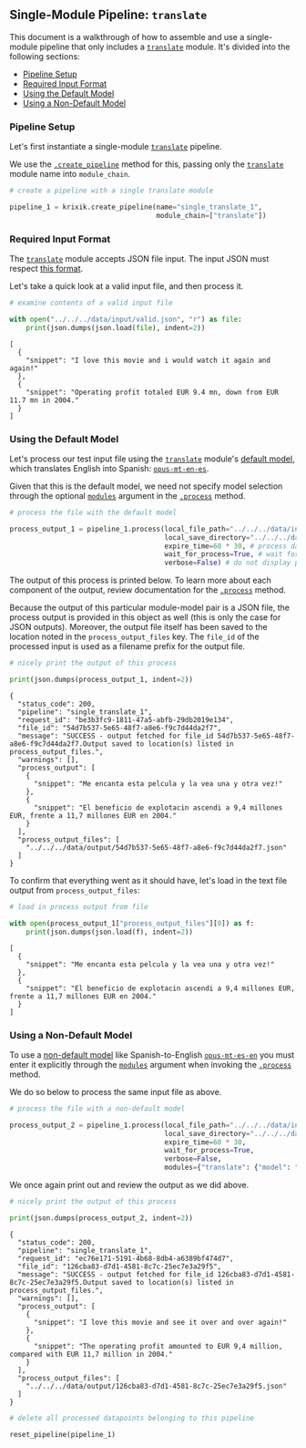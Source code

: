 ## Single-Module Pipeline: `translate`

This document is a walkthrough of how to assemble and use a single-module pipeline that only includes a [`translate`](../../modules/ai_model_modules/translate_module.md) module. It's divided into the following sections:

- [Pipeline Setup](#pipeline-setup)
- [Required Input Format](#required-input-format)
- [Using the Default Model](#using-the-default-model)
- [Using a Non-Default Model](#using-a-non-default-model)

### Pipeline Setup

Let's first instantiate a single-module [`translate`](../../modules/ai_model_modules/translate_module.md) pipeline.

We use the [`.create_pipeline`](../../system/pipeline_creation/create_pipeline.md) method for this, passing only the [`translate`](../../modules/ai_model_modules/translate_module.md) module name into `module_chain`.


```python
# create a pipeline with a single translate module

pipeline_1 = krixik.create_pipeline(name="single_translate_1",
                                    module_chain=["translate"])
```

### Required Input Format

The [`translate`](../../modules/ai_model_modules/translate_module.md) module accepts JSON file input. The input JSON must respect [this format](../../system/parameters_processing_files_through_pipelines/JSON_input_format.md).

Let's take a quick look at a valid input file, and then process it.


```python
# examine contents of a valid input file

with open("../../../data/input/valid.json", "r") as file:
    print(json.dumps(json.load(file), indent=2))
```

    [
      {
        "snippet": "I love this movie and i would watch it again and again!"
      },
      {
        "snippet": "Operating profit totaled EUR 9.4 mn, down from EUR 11.7 mn in 2004."
      }
    ]


### Using the Default Model

Let's process our test input file using the [`translate`](../../modules/ai_model_modules/translate_module.md) module's [default model](../../modules/ai_model_modules/translate_module.md#available-models-in-the-translate-module), which translates English into Spanish: [`opus-mt-en-es`](https://huggingface.co/Helsinki-NLP/opus-mt-en-es).

Given that this is the default model, we need not specify model selection through the optional [`modules`](../../system/parameters_processing_files_through_pipelines/process_method.md#selecting-models-via-the-modules-argument) argument in the [`.process`](../../system/parameters_processing_files_through_pipelines/process_method.md) method.


```python
# process the file with the default model

process_output_1 = pipeline_1.process(local_file_path="../../../data/input/valid.json", # the initial local filepath where the input file is stored
                                      local_save_directory="../../../data/output", # the local directory that the output file will be saved to
                                      expire_time=60 * 30, # process data will be deleted from the Krixik system in 30 minutes
                                      wait_for_process=True, # wait for process to complete before returning IDE control to user
                                      verbose=False) # do not display process update printouts upon running code
```

The output of this process is printed below. To learn more about each component of the output, review documentation for the [`.process`](../../system/parameters_processing_files_through_pipelines/process_method.md) method.

Because the output of this particular module-model pair is a JSON file, the process output is provided in this object as well (this is only the case for JSON outputs).  Moreover, the output file itself has been saved to the location noted in the `process_output_files` key.  The `file_id` of the processed input is used as a filename prefix for the output file.


```python
# nicely print the output of this process

print(json.dumps(process_output_1, indent=2))
```

    {
      "status_code": 200,
      "pipeline": "single_translate_1",
      "request_id": "be3b3fc9-1811-47a5-abfb-29db2019e134",
      "file_id": "54d7b537-5e65-48f7-a8e6-f9c7d44da2f7",
      "message": "SUCCESS - output fetched for file_id 54d7b537-5e65-48f7-a8e6-f9c7d44da2f7.Output saved to location(s) listed in process_output_files.",
      "warnings": [],
      "process_output": [
        {
          "snippet": "Me encanta esta pelcula y la vea una y otra vez!"
        },
        {
          "snippet": "El beneficio de explotacin ascendi a 9,4 millones EUR, frente a 11,7 millones EUR en 2004."
        }
      ],
      "process_output_files": [
        "../../../data/output/54d7b537-5e65-48f7-a8e6-f9c7d44da2f7.json"
      ]
    }


To confirm that everything went as it should have, let's load in the text file output from `process_output_files`:


```python
# load in process output from file

with open(process_output_1["process_output_files"][0]) as f:
    print(json.dumps(json.load(f), indent=2))
```

    [
      {
        "snippet": "Me encanta esta pelcula y la vea una y otra vez!"
      },
      {
        "snippet": "El beneficio de explotacin ascendi a 9,4 millones EUR, frente a 11,7 millones EUR en 2004."
      }
    ]


### Using a Non-Default Model

To use a [non-default model](../../modules/ai_model_modules/translate_module.md#available-models-in-the-translate-module) like Spanish-to-English [`opus-mt-es-en`](https://huggingface.co/Helsinki-NLP/opus-mt-es-en) you must enter it explicitly through the [`modules`](../../system/parameters_processing_files_through_pipelines/process_method.md#selecting-models-via-the-modules-argument) argument when invoking the [`.process`](../../system/parameters_processing_files_through_pipelines/process_method.md) method.

We do so below to process the same input file as above.


```python
# process the file with a non-default model

process_output_2 = pipeline_1.process(local_file_path="../../../data/input/valid_spanish.json", # all parameters save 'modules' as above
                                      local_save_directory="../../../data/output",
                                      expire_time=60 * 30,
                                      wait_for_process=True,
                                      verbose=False,
                                      modules={"translate": {"model": "opus-mt-es-en"}}) # specify a non-default model for this process
```

We once again print out and review the output as we did above.


```python
# nicely print the output of this process

print(json.dumps(process_output_2, indent=2))
```

    {
      "status_code": 200,
      "pipeline": "single_translate_1",
      "request_id": "ec76e171-5191-4b68-8db4-a6389bf474d7",
      "file_id": "126cba83-d7d1-4581-8c7c-25ec7e3a29f5",
      "message": "SUCCESS - output fetched for file_id 126cba83-d7d1-4581-8c7c-25ec7e3a29f5.Output saved to location(s) listed in process_output_files.",
      "warnings": [],
      "process_output": [
        {
          "snippet": "I love this movie and see it over and over again!"
        },
        {
          "snippet": "The operating profit amounted to EUR 9,4 million, compared with EUR 11,7 million in 2004."
        }
      ],
      "process_output_files": [
        "../../../data/output/126cba83-d7d1-4581-8c7c-25ec7e3a29f5.json"
      ]
    }



```python
# delete all processed datapoints belonging to this pipeline

reset_pipeline(pipeline_1)
```
